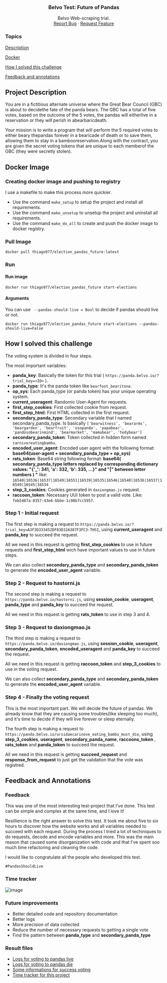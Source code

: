 <!-- PROJECT LOGO -->
<br />
<div align="center">
  <h3 align="center">Belvo Test: Future of Pandas </h3>

  <p align="center">
    Belvo Web-scraping trial.
    <br />
    <a href="https://github.com/thiagosilva977/belvo_test_docker/issues">Report Bug</a>
    ·
    <a href="https://github.com/thiagosilva977/belvo_test_docker/pulls">Request Feature</a>
  </p>
</div>




### Topics 

[Description](#project-description)

[Docker](#docker-image)

[How I solved this challenge](#how-i-solved-this-challenge)

[Feedback and annotations](#feedback-and-annotations)

## Project Description

You are in a fictitious alternate universe where the Great Bear Council (GBC) is about to decidethe fate of the panda bears.
The GBC has a total of five votes, based on the outcome of the 5 votes, the pandas will eitherlive in a reservation or they 
will perish in abearbaricdeath.

Your mission is to write a program that will perform the 5 required votes to either beary thepandas forever in a bearicade 
of death or to save them, allowing them to stay in a bambooreservation.Along with the contract, you are given the secret 
voting tokens that are unique to each memberof the GBC (they were secretly stolen).

## Docker Image

### Creating docker image and pushing to registry
I use a makefile to make this process more quickier. 

- Use the command ```make_setup``` to setup the project and install all requirements.
- Use the command ```make_unsetup``` to unsetup the project and uninstall all requirements.
- Use the command ```make_do_all``` to create and push the docker image to docker registry.

### Pull Image
```docker pull thiago977/election_pandas_future:latest```

### Run

#### Run image
```docker run thiago977/election_pandas_future start-elections```
#### Arguments
You can use ``` --pandas-should-live = Bool``` to decide if pandas should live or not.

```docker run thiago977/election_pandas_future start-elections --pandas-should-live=False```

## How I solved this challenge
The voting system is divided in four steps. 

The most important variables: 
- **panda_key**: Basically the token for this trial ( ```https://panda.belvo.io/?trial_key=<ID>``` ).
- **panda_type**: It's the panda token like ```bearfoot_bearitone```.
- **op_sys**: Each panda_type (or panda token) has your unique operating system.
- **current_useragent**: Randomic User-Agent for requests.
- **first_step_cookies**: First collected cookie from request.
- **first_step_html**: First HTML collected in the first request.
- **secondary_panda_type**: Secondary variable that I named secondary_panda_type. Is basically ```['bearwitness', 'beararms', 'beargarden',
                                 'bearfruit', 'osopanda', 'papabear', 'pandosobearinmind', 'bearmarket',
                                 'mamabear', 'tedybear']```
- **secondary_panda_token**: Token collected in hidden form named ```carnivoreatingbambu```. 
- **encoded_user_agent**: Encoded user agent with the following format: **base64(user-agent + secondary_panda_type + op_sys)**
- **rats_token**: Base64 string following format: **base64(  secondary_panda_type letters replaced by corresponding dictionary values: "{'_': 341, 'a': 332, 'b': 335, ...}" and "|" between letter numbers ) "** like: ```16540|16536|16537|16549|16551|16539|16535|16546|16540|16536|16537|16549|16545|16534``` 
- **step_3_cookies**: Cookies generated in ```daxiongmao.js``` request.
- **raccoon_token**: Necessary UUI token to post a valid vote. Like: ```feb5487a-0357-43e6-bbbe-1c08b7cc5957```.

### Step 1 - Initial request
The first step is making a request to ```https://panda.belvo.io/?trial_key=A3F3D333452DF83D32A387F3FC3-THSI```, using **current_useragent** and **panda_key** to succeed the request.

All we need in this request is getting **first_step_cookies** to use in future requests and **first_step_html** wich have important values to use in future steps. 

We can also collect **secondary_panda_type** and **secondary_panda_token** to generate the **encoded_user_agent** variable.


### Step 2 - Request to hastorni.js

The second step is making a request to ```	https://panda.belvo.io/hastorni.js```, using **session_cookie**, **useragent**, **panda_type** and **panda_key** to succeed the request.

All we need in this request is getting **rats_token** to use in step 3 and 4.

### Step 3 - Request to daxiongmao.js

The third step is making a request to ```https://panda.belvo.io/daxiongmao.js```, using  **session_cookie**, **useragent**, **secondary_panda_token**, **encoded_useragent** and **panda_key** to succeed the request.

All we need in this request is getting **raccoon_token** and **step_3_cookies** to use in the voting request.

We can also collect **secondary_panda_type** and **secondary_panda_token** to generate the **encoded_user_agent** variable.

### Step 4 - Finally the voting request

This is the most important part. We will decide the future of pandas. We already know that they are causing some troubles(like sleeping too much), and it's time to decide if they will live forever or sleep eternally.

The fourth step is making a request to ```https://panda.belvo.io/ursidaecarinove_eating_bambu_must_die```, using  **step_3_cookies**, **useragent**, **secondary_panda_name**, **raccoons_token** , **rats_token** and **panda_token** to succeed the request.

All we need in this request is getting **succeed_request** and **response_from_request** to just get the validation that the vote was registred.

## Feedback and Annotations

### Feedback
This was one of the most interesting test-project that I've done.
This test can be simple and complex at the same time, and I love it! 

Resillience is the right answer to solve this test. It took me about five to six hours to discover how the website works and all variables needed to succeed with each request. During the process I tried a lot of techiniques to do requests, decode and encode variables and more. This was the main reason that caused some disorganization with code and that I've spent soo much time refactoring and cleaning the code.

I would like to congratulate all the people who developed this test.

```#PandasShouldLive```

### Time tracker
![image](https://user-images.githubusercontent.com/11250089/219534814-a4c72c20-0e88-4575-b57b-41d6793d4df3.png)


### Future improvements
- Better detailed code and repository documentation
- Better logs
- More precision of data collected
- Reduce the number of necessary requests to getting a single vote
- Find the pattern between **panda_type** and **secondary_panda_type**


### Result files
- [Logs for voting to pandas live](https://github.com/thiagosilva977/belvo_test_docker/blob/master/belvo_test/assets/example_successful_run.log)
- [Logs for voting to pandas die](https://github.com/thiagosilva977/belvo_test_docker/blob/master/belvo_test/assets/pandas_should_die.log)
- [Some informations for success voting](https://github.com/thiagosilva977/belvo_test_docker/blob/master/belvo_test/assets/success_data.xlsx)
- [Time tracker for this project](https://github.com/thiagosilva977/belvo_test_docker/blob/master/belvo_test/assets/clockfy_time_tracker_for_belvo.pdf)
